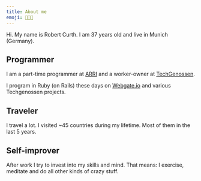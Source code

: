 ```yaml
---
title: About me
emoji: 👨🏻‍💻
---
```


Hi. My name is Robert Curth. I am 37 years old and live in Munich (Germany).

## Programmer

I am a part-time programmer at [ARRI](http://www.arri.com) and a worker-owner at [TechGenossen](https://techgenossen.de).

I program in Ruby (on Rails) these days on [Webgate.io](https://webgate.io/) and various Techgenossen projects.

## Traveler

I travel a lot. I visited ~45 countries during my lifetime. Most of them in the last 5 years.

## Self-improver

After work I try to invest into my skills and mind. That means: I exercise, meditate and do all other kinds of crazy stuff.
